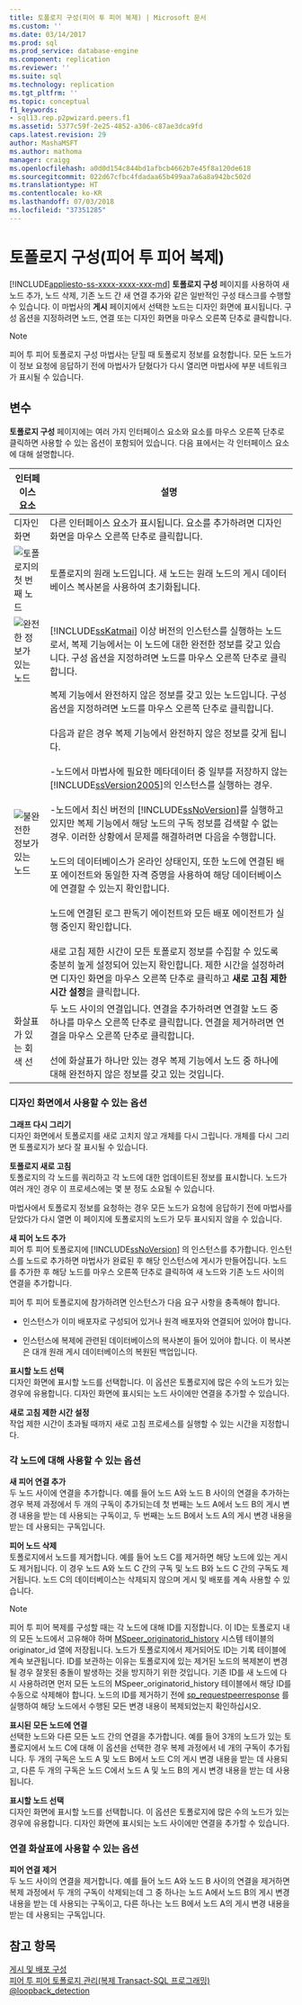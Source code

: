 ```yaml
---
title: 토폴로지 구성(피어 투 피어 복제) | Microsoft 문서
ms.custom: ''
ms.date: 03/14/2017
ms.prod: sql
ms.prod_service: database-engine
ms.component: replication
ms.reviewer: ''
ms.suite: sql
ms.technology: replication
ms.tgt_pltfrm: ''
ms.topic: conceptual
f1_keywords:
- sql13.rep.p2pwizard.peers.f1
ms.assetid: 5377c59f-2e25-4852-a306-c87ae3dca9fd
caps.latest.revision: 29
author: MashaMSFT
ms.author: mathoma
manager: craigg
ms.openlocfilehash: a0d0d154c844bd1afbcb4662b7e45f8a120de618
ms.sourcegitcommit: 022d67cfbc4fdadaa65b499aa7a6a8a942bc502d
ms.translationtype: HT
ms.contentlocale: ko-KR
ms.lasthandoff: 07/03/2018
ms.locfileid: "37351285"
---
```

# <a name="configure-topology-peer-to-peer-replication"></a>토폴로지 구성(피어 투 피어 복제)
[!INCLUDE[appliesto-ss-xxxx-xxxx-xxx-md](../../includes/appliesto-ss-xxxx-xxxx-xxx-md.md)]
  **토폴로지 구성** 페이지를 사용하여 새 노드 추가, 노드 삭제, 기존 노드 간 새 연결 추가와 같은 일반적인 구성 태스크를 수행할 수 있습니다. 이 마법사의 **게시** 페이지에서 선택한 노드는 디자인 화면에 표시됩니다. 구성 옵션을 지정하려면 노드, 연결 또는 디자인 화면을 마우스 오른쪽 단추로 클릭합니다.  
  
> [!NOTE]  
>  피어 투 피어 토폴로지 구성 마법사는 닫힐 때 토폴로지 정보를 요청합니다. 모든 노드가 이 정보 요청에 응답하기 전에 마법사가 닫혔다가 다시 열리면 마법사에 부분 네트워크가 표시될 수 있습니다.  
  
## <a name="options"></a>변수  
 **토폴로지 구성** 페이지에는 여러 가지 인터페이스 요소와 요소를 마우스 오른쪽 단추로 클릭하면 사용할 수 있는 옵션이 포함되어 있습니다. 다음 표에서는 각 인터페이스 요소에 대해 설명합니다.  
  
|인터페이스 요소|설명|  
|-----------------------|-----------------|  
|디자인 화면|다른 인터페이스 요소가 표시됩니다. 요소를 추가하려면 디자인 화면을 마우스 오른쪽 단추로 클릭합니다.|  
|![토폴로지의 첫 번째 노드](../../relational-databases/replication/media/p2pwizard-firstnode.gif "토폴로지의 첫 번째 노드")|토폴로지의 원래 노드입니다. 새 노드는 원래 노드의 게시 데이터베이스 복사본을 사용하여 초기화됩니다.|  
|![완전한 정보가 있는 노드](../../relational-databases/replication/media/p2pwizard-complete.gif "완전한 정보가 있는 노드")|[!INCLUDE[ssKatmai](../../includes/sskatmai-md.md)] 이상 버전의 인스턴스를 실행하는 노드로서, 복제 기능에서는 이 노드에 대한 완전한 정보를 갖고 있습니다. 구성 옵션을 지정하려면 노드를 마우스 오른쪽 단추로 클릭합니다.|  
|![불완전한 정보가 있는 노드](../../relational-databases/replication/media/p2pwizard-incomplete.gif "불완전한 정보가 있는 노드")|복제 기능에서 완전하지 않은 정보를 갖고 있는 노드입니다. 구성 옵션을 지정하려면 노드를 마우스 오른쪽 단추로 클릭합니다.<br /><br /> 다음과 같은 경우 복제 기능에서 완전하지 않은 정보를 갖게 됩니다.<br /><br /> -노드에서 마법사에 필요한 메타데이터 중 일부를 저장하지 않는 [!INCLUDE[ssVersion2005](../../includes/ssversion2005-md.md)]의 인스턴스를 실행하는 경우.<br /><br /> -노드에서 최신 버전의 [!INCLUDE[ssNoVersion](../../includes/ssnoversion-md.md)]를 실행하고 있지만 복제 기능에서 해당 노드의 구독 정보를 검색할 수 없는 경우. 이러한 상황에서 문제를 해결하려면 다음을 수행합니다.<br /><br /> 노드의 데이터베이스가 온라인 상태인지, 또한 노드에 연결된 배포 에이전트와 동일한 자격 증명을 사용하여 해당 데이터베이스에 연결할 수 있는지 확인합니다.<br /><br /> 노드에 연결된 로그 판독기 에이전트와 모든 배포 에이전트가 실행 중인지 확인합니다.<br /><br /> 새로 고침 제한 시간이 모든 토폴로지 정보를 수집할 수 있도록 충분히 높게 설정되어 있는지 확인합니다. 제한 시간을 설정하려면 디자인 화면을 마우스 오른쪽 단추로 클릭하고 **새로 고침 제한 시간 설정**을 클릭합니다.|  
|화살표가 있는 회색 선|두 노드 사이의 연결입니다. 연결을 추가하려면 연결할 노드 중 하나를 마우스 오른쪽 단추로 클릭합니다. 연결을 제거하려면 연결을 마우스 오른쪽 단추로 클릭합니다.<br /><br /> 선에 화살표가 하나만 있는 경우 복제 기능에서 노드 중 하나에 대해 완전하지 않은 정보를 갖고 있는 것입니다.|  
  
### <a name="options-for-the-design-surface"></a>디자인 화면에서 사용할 수 있는 옵션  
 **그래프 다시 그리기**  
 디자인 화면에서 토폴로지를 새로 고치지 않고 개체를 다시 그립니다. 개체를 다시 그리면 토폴로지가 보다 잘 표시될 수 있습니다.  
  
 **토폴로지 새로 고침**  
 토폴로지의 각 노드를 쿼리하고 각 노드에 대한 업데이트된 정보를 표시합니다. 노드가 여러 개인 경우 이 프로세스에는 몇 분 정도 소요될 수 있습니다.  
  
 마법사에서 토폴로지 정보를 요청하는 경우 모든 노드가 요청에 응답하기 전에 마법사를 닫았다가 다시 열면 이 페이지에 토폴로지의 노드가 모두 표시되지 않을 수 있습니다.  
  
 **새 피어 노드 추가**  
 피어 투 피어 토폴로지에 [!INCLUDE[ssNoVersion](../../includes/ssnoversion-md.md)] 의 인스턴스를 추가합니다. 인스턴스를 노드로 추가하면 마법사가 완료된 후 해당 인스턴스에 게시가 만들어집니다. 노드를 추가한 후 해당 노드를 마우스 오른쪽 단추로 클릭하여 새 노드와 기존 노드 사이의 연결을 추가합니다.  
  
 피어 투 피어 토폴로지에 참가하려면 인스턴스가 다음 요구 사항을 충족해야 합니다.  
  
-   인스턴스가 이미 배포자로 구성되어 있거나 원격 배포자와 연결되어 있어야 합니다.  
  
-   인스턴스에 복제에 관련된 데이터베이스의 복사본이 들어 있어야 합니다. 이 복사본은 대개 원래 게시 데이터베이스의 복원된 백업입니다.  
  
 **표시할 노드 선택**  
 디자인 화면에 표시할 노드를 선택합니다. 이 옵션은 토폴로지에 많은 수의 노드가 있는 경우에 유용합니다. 디자인 화면에 표시되는 노드 사이에만 연결을 추가할 수 있습니다.  
  
 **새로 고침 제한 시간 설정**  
 작업 제한 시간이 초과될 때까지 새로 고침 프로세스를 실행할 수 있는 시간을 지정합니다.  
  
### <a name="options-for-each-node"></a>각 노드에 대해 사용할 수 있는 옵션  
 **새 피어 연결 추가**  
 두 노드 사이에 연결을 추가합니다. 예를 들어 노드 A와 노드 B 사이의 연결을 추가하는 경우 복제 과정에서 두 개의 구독이 추가되는데 첫 번째는 노드 A에서 노드 B의 게시 변경 내용을 받는 데 사용되는 구독이고, 두 번째는 노드 B에서 노드 A의 게시 변경 내용을 받는 데 사용되는 구독입니다.  
  
 **피어 노드 삭제**  
 토폴로지에서 노드를 제거합니다. 예를 들어 노드 C를 제거하면 해당 노드에 있는 게시도 제거됩니다. 이 경우 노드 A와 노드 C 간의 구독 및 노드 B와 노드 C 간의 구독도 제거됩니다. 노드 C의 데이터베이스는 삭제되지 않으며 게시 및 배포를 계속 사용할 수 있습니다.  
  
> [!NOTE]  
>  피어 투 피어 복제를 구성할 때는 각 노드에 대해 ID를 지정합니다. 이 ID는 토폴로지 내의 모든 노드에서 고유해야 하며 [MSpeer_originatorid_history](../../relational-databases/system-tables/mspeer-originatorid-history-transact-sql.md) 시스템 테이블의 originator_id 열에 저장됩니다. 노드가 토폴로지에서 제거되어도 ID는 기록 테이블에 계속 보관됩니다. ID를 보관하는 이유는 토폴로지에 있는 제거된 노드의 복제본이 변경될 경우 잘못된 충돌이 발생하는 것을 방지하기 위한 것입니다. 기존 ID를 새 노드에 다시 사용하려면 먼저 모든 노드의 MSpeer_originatorid_history 테이블에서 해당 ID를 수동으로 삭제해야 합니다. 노드의 ID를 제거하기 전에 [sp_requestpeerresponse](../../relational-databases/system-stored-procedures/sp-requestpeerresponse-transact-sql.md) 를 실행하여 해당 노드에서 수행된 모든 변경 내용이 복제되었는지 확인하십시오.  
  
 **표시된 모든 노드에 연결**  
 선택한 노드와 다른 모든 노드 간의 연결을 추가합니다. 예를 들어 3개의 노드가 있는 토폴로지에서 노드 C에 대해 이 옵션을 선택한 경우 복제 과정에서 네 개의 구독이 추가됩니다. 두 개의 구독은 노드 A 및 노드 B에서 노드 C의 게시 변경 내용을 받는 데 사용되고, 다른 두 개의 구독은 노드 C에서 노드 A 및 노드 B의 게시 변경 내용을 받는 데 사용됩니다.  
  
 **표시할 노드 선택**  
 디자인 화면에 표시할 노드를 선택합니다. 이 옵션은 토폴로지에 많은 수의 노드가 있는 경우에 유용합니다. 디자인 화면에 표시되는 노드 사이에만 연결을 추가할 수 있습니다.  
  
### <a name="options-for-the-connection-arrows"></a>연결 화살표에 사용할 수 있는 옵션  
 **피어 연결 제거**  
 두 노드 사이의 연결을 제거합니다. 예를 들어 노드 A와 노드 B 사이의 연결을 제거하면 복제 과정에서 두 개의 구독이 삭제되는데 그 중 하나는 노드 A에서 노드 B의 게시 변경 내용을 받는 데 사용되는 구독이고, 다른 하나는 노드 B에서 노드 A의 게시 변경 내용을 받는 데 사용되는 구독입니다.  
  
## <a name="see-also"></a>참고 항목  
 [게시 및 배포 구성](../../relational-databases/replication/configure-publishing-and-distribution.md)   
 [피어 투 피어 토폴로지 관리&#40;복제 Transact-SQL 프로그래밍&#41;](../../relational-databases/replication/administration/administer-a-peer-to-peer-topology-replication-transact-sql-programming.md)   
 [@loopback_detection](../../relational-databases/replication/transactional/peer-to-peer-transactional-replication.md)  
  
  
